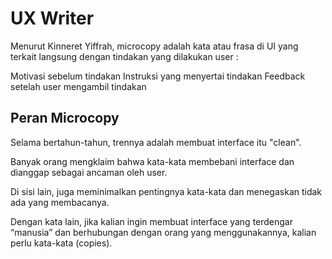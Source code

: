 # UX Writer

Menurut Kinneret Yiffrah, microcopy adalah kata atau frasa di UI yang terkait langsung dengan tindakan yang dilakukan user :

Motivasi sebelum tindakan
Instruksi yang menyertai tindakan
Feedback setelah user mengambil tindakan

## Peran Microcopy

Selama bertahun-tahun, trennya adalah membuat interface itu "clean".

Banyak orang mengklaim bahwa kata-kata membebani interface dan dianggap sebagai ancaman oleh user.

Di sisi lain, juga meminimalkan pentingnya kata-kata dan menegaskan tidak ada yang membacanya.

Dengan kata lain, jika kalian ingin membuat
interface yang terdengar “manusia” dan berhubungan dengan orang yang menggunakannya, kalian perlu kata-kata (copies).
